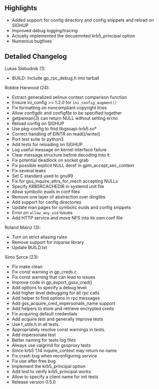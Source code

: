 ## Highlights


- Added support for config directory and config snippets and reload on SIGHUP
- Improved debug logging/tracing
- Actually implemented the docuemnted krb5_principal option
- Numerous bugfixes


## Detailed Changelog

Lukas Slebodnik (1):

- BUILD: Include gp_rpc_debug.h into tarball


Robbie Harwood (24):

- Extract generalized selinux context comparison function
- Ensure ini_config >= 1.2.0 for `ini_config_augment()`
- Fix formatting on noncompliant copyright lines
- Allow configdir and configfile to be specified together
- getpwman(3) can return NULL without setting errno
- Reload config on SIGHUP
- Use pkg-config to find libgssapi-krb5.so*
- Correct handling of EINTR on read()/write()
- Port test suite to python3
- Add tests for reloading on SIGHUP
- Log useful message on kernel interface failure
- Clear message structure before decoding into it
- Fix potential deadlock on socket grab
- Fix possible explicit NULL deref in gpm_accept_sec_context
- Fix several leaks
- Set C standard used to gnu99
- Fix for gss_inquire_attrs_for_mech accepting NULLs
- Specify KRB5RCACHEDIR in systemd unit file
- Allow symbolic euids in conf files
- Remove one layer of abstraction over dinglibs
- Add support for config directories
- Update man pages for symbolic euids and config snippets
- Error on `allow_any_uid` issues
- Add HTTP service and move NFS into its own conf file


Roland Mainz (3):

- Turn on strict aliasing rules
- Remove support for iniparse library
- Update BUILD.txt


Simo Sorce (23):

- Fix make clean
- Fix const warning in gp_creds.c
- Fix const warning that can lead to issues
- Improve code in gp_export_gssx_cred()
- Add options to specify a debug level
- Add higher level debugging for all rpc calls
- Add helper to find options in rpc messages
- Add gss_acquire_cred_impersonate_name support
- Add helpers to store and retrieve encrypted creds
- Fix acquiring default credentials
- Add acquire test and generally improve tests
- Use t_utils.h in all tests.
- Appropriately resolve const warnings in tests.
- Add impersonate test
- Better naming for tests log files
- Always use valgrind for gssproxy tests
- Since krb5 1.14 inquire_context may return no name
- Fix crash bug when reconfiguring service
- Fix use after free bug 
- Implement the krb5_principal option
- Add test to verify krb5_principal works
- Allow to specify a client name for init tests
- Release version 0.5.0


